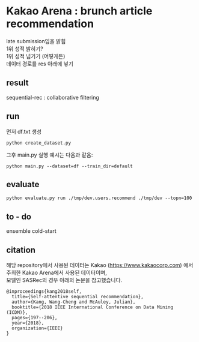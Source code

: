 # Kakao Arena : brunch article recommendation
late submission임을 밝힘  
1위 성적 밝히기?   
1위 성적 넘기기 (어떻게든)  
데이터 경로를 res 아래에 넣기

## result  
sequential-rec : collaborative filtering   

## run  
먼저 df.txt 생성  
```
python create_dataset.py
```

그후 main.py 실행 예시는 다음과 같음:  
```
python main.py --dataset=df --train_dir=default
```

## evaluate 
```
python evaluate.py run ./tmp/dev.users.recommend ./tmp/dev --topn=100
```
## to - do  
ensemble
cold-start

## citation
해당 repository에서 사용된 데이터는 Kakao (https://www.kakaocorp.com) 에서 주최한 Kakao Arena에서 사용된 데이터이며,   
모델인 SASRec의 경우 아래의 논문을 참고했습니다.  
```
@inproceedings{kang2018self,
  title={Self-attentive sequential recommendation},
  author={Kang, Wang-Cheng and McAuley, Julian},
  booktitle={2018 IEEE International Conference on Data Mining (ICDM)},
  pages={197--206},
  year={2018},
  organization={IEEE}
}
```
